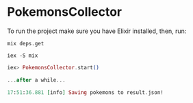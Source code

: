 # PokemonsCollector

To run the project make sure you have Elixir installed, then, run:

`mix deps.get`

`iex -S mix`

```elixir
iex> PokemonsCollector.start()

...after a while...

17:51:36.881 [info] Saving pokemons to result.json!
```
